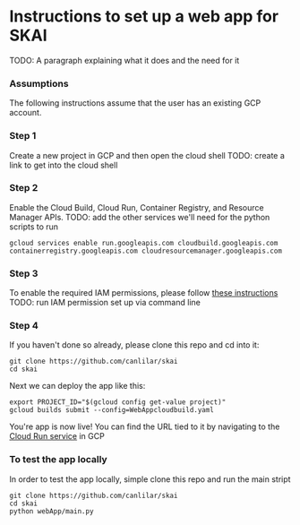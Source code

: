 # Instructions to set up a web app for SKAI
TODO: A paragraph explaining what it does and the need for it

### Assumptions
The following instructions assume that the user has an existing GCP account. 

### Step 1
Create a new project in GCP and then open the cloud shell
TODO: create a link to get into the cloud shell

### Step 2
Enable the Cloud Build, Cloud Run, Container Registry, and Resource Manager APIs. TODO: add the other services we'll need for the python scripts to run
```
gcloud services enable run.googleapis.com cloudbuild.googleapis.com containerregistry.googleapis.com cloudresourcemanager.googleapis.com
```

### Step 3
To enable the required IAM permissions, please follow [these instructions](https://cloud.google.com/build/docs/deploying-builds/deploy-cloud-run#cloud-run) 
TODO: run IAM permission set up via command line

### Step 4
If you haven't done so already, please clone this repo and cd into it:
```
git clone https://github.com/canlilar/skai
cd skai
```
Next we can deploy the app like this:
```
export PROJECT_ID="$(gcloud config get-value project)"
gcloud builds submit --config=WebAppcloudbuild.yaml
```
You're app is now live! You can find the URL tied to it by navigating to the [Cloud Run service](https://console.cloud.google.com/run?enableapi=true&_ga=2.194155556.883783791.1666026522-1856103480.1665675816) in GCP 

### To test the app locally
In order to test the app locally, simple clone this repo and run the main stript
```
git clone https://github.com/canlilar/skai
cd skai
python webApp/main.py
```
